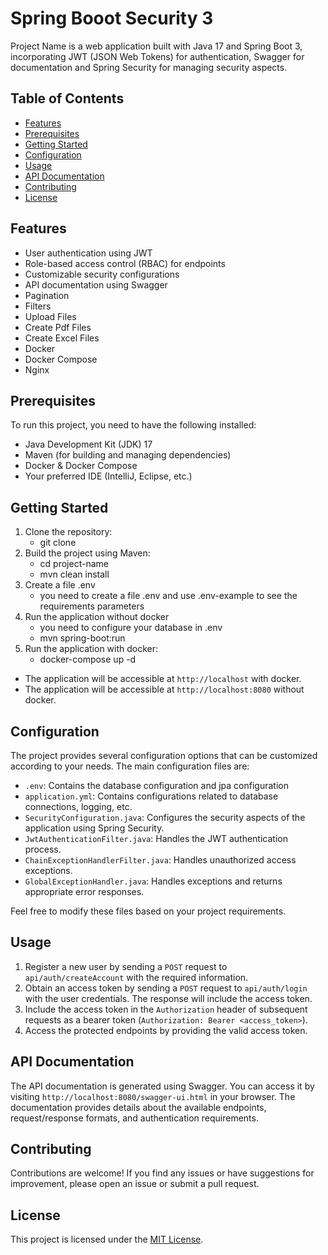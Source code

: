 # Spring Booot Security 3

Project Name is a web application built with Java 17 and Spring Boot 3, incorporating JWT (JSON Web Tokens) for authentication, Swagger for documentation and Spring Security for managing security aspects.

## Table of Contents

- [Features](#features)
- [Prerequisites](#prerequisites)
- [Getting Started](#getting-started)
- [Configuration](#configuration)
- [Usage](#usage)
- [API Documentation](#api-documentation)
- [Contributing](#contributing)
- [License](#license)

## Features

- User authentication using JWT
- Role-based access control (RBAC) for endpoints
- Customizable security configurations
- API documentation using Swagger
- Pagination
- Filters
- Upload Files
- Create Pdf Files
- Create Excel Files
- Docker
- Docker Compose
- Nginx

## Prerequisites

To run this project, you need to have the following installed:

- Java Development Kit (JDK) 17
- Maven (for building and managing dependencies)
- Docker & Docker Compose
- Your preferred IDE (IntelliJ, Eclipse, etc.)

## Getting Started

1. Clone the repository:
    - git clone <repository-url>
2. Build the project using Maven:
    - cd project-name
    - mvn clean install
3. Create a file .env
   - you need to create a file .env and use .env-example to see the requirements parameters
4. Run the application without docker
   - you need to configure your database in .env
   - mvn spring-boot:run
5. Run the application with docker:
    - docker-compose up -d


- The application will be accessible at `http://localhost` with docker.
- The application will be accessible at `http://localhost:8080` without docker.

## Configuration

The project provides several configuration options that can be customized according to your needs. The main configuration files are:

- `.env`: Contains the database configuration and jpa configuration
- `application.yml`: Contains configurations related to database connections, logging, etc.
- `SecurityConfiguration.java`: Configures the security aspects of the application using Spring Security.
- `JwtAuthenticationFilter.java`: Handles the JWT authentication process.
- `ChainExceptionHandlerFilter.java`: Handles unauthorized access exceptions.
- `GlobalExceptionHandler.java`: Handles exceptions and returns appropriate error responses.

Feel free to modify these files based on your project requirements.

## Usage

1. Register a new user by sending a `POST` request to `api/auth/createAccount` with the required information.
2. Obtain an access token by sending a `POST` request to `api/auth/login` with the user credentials. The response will include the access token.
3. Include the access token in the `Authorization` header of subsequent requests as a bearer token (`Authorization: Bearer <access_token>`).
4. Access the protected endpoints by providing the valid access token.

## API Documentation

The API documentation is generated using Swagger. You can access it by visiting `http://localhost:8080/swagger-ui.html` in your browser. The documentation provides details about the available endpoints, request/response formats, and authentication requirements.

## Contributing

Contributions are welcome! If you find any issues or have suggestions for improvement, please open an issue or submit a pull request.

## License

This project is licensed under the [MIT License](LICENSE).
